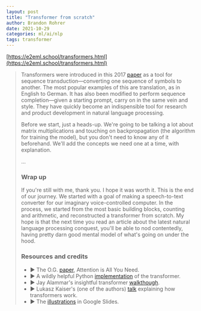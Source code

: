 ```yaml
---
layout: post
title: "Transformer from scratch"
author: Brandon Rohrer
date: 2021-10-29
categories: ml/ai/nlp
tags: transformer
---
```


[https://e2eml.school/transformers.html](https://e2eml.school/transformers.html)

> Transformers were introduced in this 2017 [paper](https://proceedings.neurips.cc/paper/2017/file/3f5ee243547dee91fbd053c1c4a845aa-Paper.pdf) as a tool for sequence transduction—converting one sequence of symbols to another. The most popular examples of this are translation, as in English to German. It has also been modified to perform sequence completion—given a starting prompt, carry on in the same vein and style. They have quickly become an indispensible tool for research and product development in natural language processing.
>
> Before we start, just a heads-up. We're going to be talking a lot about matrix multiplications and touching on backpropagation (the algorithm for training the model), but you don't need to know any of it beforehand. We'll add the concepts we need one at a time, with explanation.
>
> ...
>
> ### Wrap up
>
> If you're still with me, thank you. I hope it was worth it. This is the end of our journey. We started with a goal of making a speech-to-text converter for our imaginary voice-controlled computer. In the process, we started from the most basic building blocks, counting and arithmetic, and reconstructed a transformer from scratch. My hope is that the next time you read an article about the latest natural language processing conquest, you'll be able to nod contentedly, having pretty darn good mental model of what's going on under the hood.
>
> ### Resources and credits
>
> - ► The O.G. [paper](https://proceedings.neurips.cc/paper/2017/file/3f5ee243547dee91fbd053c1c4a845aa-Paper.pdf), Attention is All You Need.
> - ► A wildly helpful Python [implementation](https://nlp.seas.harvard.edu/2018/04/03/attention.html) of the transformer.
> - ► Jay Alammar's insightful transformer [walkthough](https://jalammar.github.io/illustrated-transformer/).
> - ► Lukasz Kaiser's (one of the authors) [talk](https://www.youtube.com/watch?v=rBCqOTEfxvg) explaining how transformers work.
> - ► The [illustrations](https://docs.google.com/presentation/d/1Po-GY7X-mXmPKHr8Vh29S4tFPv23TjeY-jq-yShlivM/edit?usp=sharing) in Google Slides.

